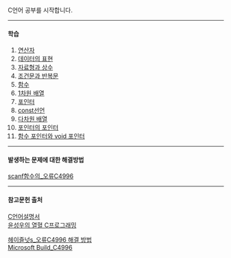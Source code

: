 C언어 공부를 시작합니다.

---

#### 학습
1. [연산자](https://github.com/YouAndMeToo3323/TIL/blob/main/C/learn/%EC%97%B0%EC%82%B0%EC%9E%90.md)
2. [데이터의 표현](https://github.com/YouAndMeToo3323/TIL/blob/main/C/learn/%EB%8D%B0%EC%9D%B4%ED%84%B0%EC%9D%98_%ED%91%9C%ED%98%84.md)
3. [자료형과 상수](https://github.com/YouAndMeToo3323/TIL/blob/main/C/learn/%EC%9E%90%EB%A3%8C%ED%98%95%EA%B3%BC_%EC%83%81%EC%88%98.md)
4. [조건문과 반복문](https://github.com/YouAndMeToo3323/TIL/blob/main/C/learn/%EC%A1%B0%EA%B1%B4%EB%AC%B8%EA%B3%BC_%EB%B0%98%EB%B3%B5%EB%AC%B8.md)
5. [함수](https://github.com/YouAndMeToo3323/TIL/blob/main/C/learn/%ED%95%A8%EC%88%98.md)
6. [1차원 배열](https://github.com/YouAndMeToo3323/TIL/blob/main/C/learn/1%EC%B0%A8%EC%9B%90_%EB%B0%B0%EC%97%B4.md)
7. [포인터](https://github.com/YouAndMeToo3323/TIL/blob/main/C/learn/%ED%8F%AC%EC%9D%B8%ED%84%B0.md)
8. [const선언](https://github.com/YouAndMeToo3323/TIL/blob/main/C/learn/const%EC%84%A0%EC%96%B8.md)
9. [다차원 배열](https://github.com/YouAndMeToo3323/TIL/blob/main/C/learn/%EB%8B%A4%EC%B0%A8%EC%9B%90_%EB%B0%B0%EC%97%B4.md)
10. [포인터의 포인터](https://github.com/YouAndMeToo3323/TIL/blob/main/C/learn/%ED%8F%AC%EC%9D%B8%ED%84%B0%EC%9D%98_%ED%8F%AC%EC%9D%B8%ED%84%B0.md)
11. [함수 포인터와 void 포인터](https://github.com/YouAndMeToo3323/TIL/blob/main/C/learn/%ED%95%A8%EC%88%98_%ED%8F%AC%EC%9D%B8%ED%84%B0%EC%99%80_void_%ED%8F%AC%EC%9D%B8%ED%84%B0.md)

---
#### 발생하는 문제에 대한 해결방법
[scanf함수의_오류C4996](https://github.com/YouAndMeToo3323/TIL/blob/main/C/scanf%ED%95%A8%EC%88%98%EC%9D%98_%EC%98%A4%EB%A5%98C4996.md)





---
#### 참고문헌 출처
[C언어설명서](https://learn.microsoft.com/ko-kr/cpp/c-language/?view=msvc-170)<br/>
[윤성우의 열혈 C프로그래밍](https://www.google.co.kr/books/edition/%EC%9C%A4%EC%84%B1%EC%9A%B0%EC%9D%98_%EC%97%B4%ED%98%88_C_%ED%94%84%EB%A1%9C%EA%B7%B8%EB%9E%98%EB%B0%8D/GK8NKQEACAAJ?hl=ko)

[헤이즐넛s_오류C4996 해결 방법](https://itisguide.tistory.com/8)<br/>
[Microsoft Build_C4996](https://learn.microsoft.com/ko-kr/cpp/error-messages/compiler-warnings/compiler-warning-level-3-c4996?view=msvc-170)





